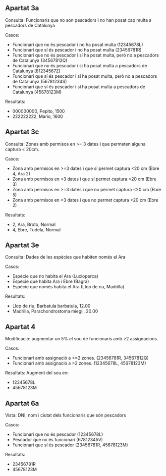## Apartat 3a

Consulta: Funcionaris que no son pescadors i no han posat cap multa a pescadors de Catalunya

Casos:

- Funcionari que no és pescador i no ha posat multa (12345678L)
- Funcionari que sí és pescador i no ha posat multa (23456781R)
- Funcionari que no és pescador i sí ha posat multa, però no a pescadors de Catalunya (34567812Q)
- Funcionari que no és pescador i sí ha posat multa a pescadors de Catalunya (81234567Z)
- Funcionari que sí és pescador i sí ha posat multa, però no a pescadors de Catalunya (56781234S)
- Funcionari que sí és pescador i sí ha posat multa a pescadors de Catalunya (45678123M)

Resultats:

- 000000000, Pepito, 1500
- 222222222, Mario, 1600

## Apartat 3c

Consulta: Zones amb permisos en >= 3 dates i que permeten alguna captura < 20cm.

Casos:

- Zona amb permisos en >=3 dates i que sí permet captura <20 cm (Ebre 4, Ara 2)
- Zona amb permisos en  <3 dates i que sí permet captura <20 cm (Ebre 3)
- Zona amb permisos en >=3 dates i que no permet captura <20 cm (Ebre 5)
- Zona amb permisos en  <3 dates i que no permet captura <20 cm (Ebre 2)

Resultats:

- 2, Ara, Broto, Normal
- 4, Ebre, Tudela, Normal

## Apartat 3e

Consulta: Dades de les espècies que habiten només el Ara

Casos:

- Espècie que no habita el Ara (Lucioperca)
- Espècie que habita Ara i Ebre (Bagra)
- Espècie que només habita el Ara (Llop de riu, Madrilla)

Resultats:

- Llop de riu, Barbatula barbatula, 12.00
- Madrilla, Parachondrostoma miegii, 20.00

## Apartat 4

Modificació: augmentar un 5% el sou de funcionaris amb >2 assignacions.

Casos:

- Funcionari amb assignació a <=2 zones. (23456781R, 34567812Q)
- Funcionari amb assignació a  >2 zones. (12345678L, 45678123M)

Resultats: Augment del sou en:

- 12345678L
- 45678123M

## Apartat 6a

Vista: DNI, nom i ciutat dels funcionaris que són pescadors

Casos:

- Funcionari que no és pescador (12345678L)
- Pescador que no és funcionari (67812345V)
- Funcionari que sí és pescador (23456781R, 45678123M)

Resultats:

- 23456781R
- 45678123M

